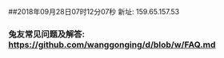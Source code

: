 ##2018年09月28日07时12分07秒 新址: 159.65.157.53
### 兔友常见问题及解答: https://github.com/wanggonging/d/blob/w/FAQ.md
